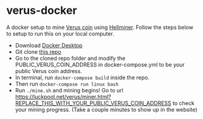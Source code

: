 # verus-docker
A docker setup to mine [Verus coin](https://verus.io/) using [Hellminer](https://github.com/hellcatz/luckpool). Follow the steps below to setup to run this on your local computer.

* Download [Docker Desktop](https://www.docker.com/products/docker-desktop)
* Git clone [this repo](https://github.com/yaoyuyang/verus-docker)
* Go to the cloned repo folder and modify the PUBLIC_VERUS_COIN_ADDRESS in docker-compose.yml to be your public Verus coin address.
* In terminal, run `docker-compose build` inside the repo.
* Then run `docker-compose run linux bash`
* Run `./mine.sh` and mining begins! Go to url https://luckpool.net/verus/miner.html?REPLACE_THIS_WITH_YOUR_PUBLIC_VERUS_COIN_ADDRESS to check your mining progress. (Take a couple minutes to show up in the website)
